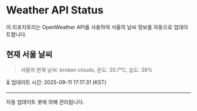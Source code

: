 
# Weather API Status

이 리포지토리는 OpenWeather API를 사용하여 서울의 날씨 정보를 자동으로 업데이트합니다.

## 현재 서울 날씨
> 서울의 현재 날씨: broken clouds, 온도: 30.7°C, 습도: 38%

⏳ 업데이트 시간: 2025-09-11 17:17:31 (KST)

---
자동 업데이트 봇에 의해 관리됩니다.
